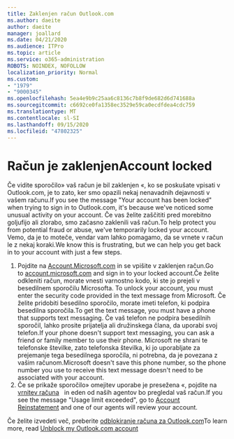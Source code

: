 ```yaml
---
title: Zaklenjen račun Outlook.com
ms.author: daeite
author: daeite
manager: joallard
ms.date: 04/21/2020
ms.audience: ITPro
ms.topic: article
ms.service: o365-administration
ROBOTS: NOINDEX, NOFOLLOW
localization_priority: Normal
ms.custom:
- "1979"
- "9000345"
ms.openlocfilehash: 5ea4e9b9c25aa6c8136c7b8f9de682d6d741688a
ms.sourcegitcommit: c6692ce0fa1358ec3529e59ca0ecdfdea4cdc759
ms.translationtype: MT
ms.contentlocale: sl-SI
ms.lasthandoff: 09/15/2020
ms.locfileid: "47802325"
---
```

# <a name="account-locked"></a><span data-ttu-id="ff7d5-102">Račun je zaklenjen</span><span class="sxs-lookup"><span data-stu-id="ff7d5-102">Account locked</span></span>

<span data-ttu-id="ff7d5-103">Če vidite sporočilo» vaš račun je bil zaklenjen «, ko se poskušate vpisati v Outlook.com, je to zato, ker smo opazili nekaj nenavadnih dejavnosti v vašem računu.</span><span class="sxs-lookup"><span data-stu-id="ff7d5-103">If you see the message "Your account has been locked" when trying to sign in to Outlook.com, it's because we've noticed some unusual activity on your account.</span></span> <span data-ttu-id="ff7d5-104">Če vas želite zaščititi pred morebitno goljufijo ali zlorabo, smo začasno zaklenili vaš račun.</span><span class="sxs-lookup"><span data-stu-id="ff7d5-104">To help protect you from potential fraud or abuse, we've temporarily locked your account.</span></span> <span data-ttu-id="ff7d5-105">Vemo, da je to moteče, vendar vam lahko pomagamo, da se vrnete v račun le z nekaj koraki.</span><span class="sxs-lookup"><span data-stu-id="ff7d5-105">We know this is frustrating, but we can help you get back in to your account with just a few steps.</span></span>

1. <span data-ttu-id="ff7d5-106">Pojdite na [Account.Microsoft.com](https://go.microsoft.com/fwlink/?linkid=2090484) in se vpišite v zaklenjen račun.</span><span class="sxs-lookup"><span data-stu-id="ff7d5-106">Go to [account.microsoft.com](https://go.microsoft.com/fwlink/?linkid=2090484) and sign in to your locked account.</span></span><span data-ttu-id="ff7d5-107">Če želite odkleniti račun, morate vnesti varnostno kodo, ki ste jo prejeli v besedilnem sporočilu Microsofta.</span><span class="sxs-lookup"><span data-stu-id="ff7d5-107"> To unlock your account, you must enter the security code provided in the text message from Microsoft.</span></span> <span data-ttu-id="ff7d5-108">Če želite pridobiti besedilno sporočilo, morate imeti telefon, ki podpira besedilna sporočila.</span><span class="sxs-lookup"><span data-stu-id="ff7d5-108">To get the text message, you must have a phone that supports text messaging.</span></span> <span data-ttu-id="ff7d5-109">Če vaš telefon ne podpira besedilnih sporočil, lahko prosite prijatelja ali družinskega člana, da uporabi svoj telefon.</span><span class="sxs-lookup"><span data-stu-id="ff7d5-109">If your phone doesn't support text messaging, you can ask a friend or family member to use their phone.</span></span> <span data-ttu-id="ff7d5-110">Microsoft ne shrani te telefonske številke, zato telefonska številka, ki jo uporabljate za prejemanje tega besedilnega sporočila, ni potrebna, da je povezana z vašim računom.</span><span class="sxs-lookup"><span data-stu-id="ff7d5-110">Microsoft doesn't save this phone number, so the phone number you use to receive this text message doesn't need to be associated with your account.</span></span>
2. <span data-ttu-id="ff7d5-111">Če se prikaže sporočilo» omejitev uporabe je presežena «, pojdite na [vrnitev računa](https://go.microsoft.com/fwlink/?linkid=2090483)   in eden od naših agentov bo pregledal vaš račun.</span><span class="sxs-lookup"><span data-stu-id="ff7d5-111">If you see the message "Usage limit exceeded", go to [Account Reinstatement](https://go.microsoft.com/fwlink/?linkid=2090483) and one of our agents will review your account.</span></span>

<span data-ttu-id="ff7d5-112">Če želite izvedeti več, preberite [odblokiranje računa za Outlook.com](https://support.office.com/article/f4ad2701-d166-4d8b-8a6a-9af2a1f8a4c4?wt.mc_id=Office_Outlook_com_Alchemy)</span><span class="sxs-lookup"><span data-stu-id="ff7d5-112">To learn more, read [Unblock my Outlook.com account](https://support.office.com/article/f4ad2701-d166-4d8b-8a6a-9af2a1f8a4c4?wt.mc_id=Office_Outlook_com_Alchemy)</span></span> 